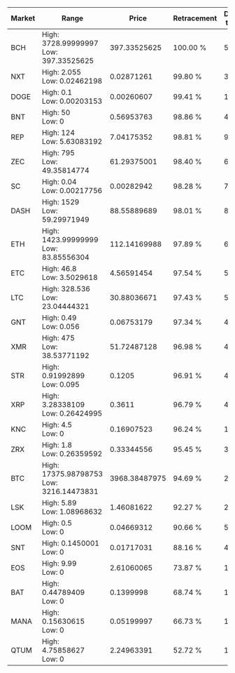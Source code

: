 | Market | Range | Price| Retracement | Doubles to 50% |
| --- | --- | --- | --- | --- |
| BCH | High: 3728.99999997<br />Low: 397.33525625 | 397.33525625 | 100.00 % | 5.19 |
| NXT | High: 2.055<br />Low: 0.02462198 | 0.02871261 | 99.80 % | 36.21 |
| DOGE | High: 0.1<br />Low: 0.00203153 | 0.00260607 | 99.41 % | 19.58 |
| BNT | High: 50<br />Low: 0 | 0.56953763 | 98.86 % | 43.90 |
| REP | High: 124<br />Low: 5.63083192 | 7.04175352 | 98.81 % | 9.20 |
| ZEC | High: 795<br />Low: 49.35814774 | 61.29375001 | 98.40 % | 6.89 |
| SC | High: 0.04<br />Low: 0.00217756 | 0.00282942 | 98.28 % | 7.45 |
| DASH | High: 1529<br />Low: 59.29971949 | 88.55889689 | 98.01 % | 8.97 |
| ETH | High: 1423.99999999<br />Low: 83.85556304 | 112.14169988 | 97.89 % | 6.72 |
| ETC | High: 46.8<br />Low: 3.5029618 | 4.56591454 | 97.54 % | 5.51 |
| LTC | High: 328.536<br />Low: 23.04444321 | 30.88036671 | 97.43 % | 5.69 |
| GNT | High: 0.49<br />Low: 0.056 | 0.06753179 | 97.34 % | 4.04 |
| XMR | High: 475<br />Low: 38.53771192 | 51.72487128 | 96.98 % | 4.96 |
| STR | High: 0.91992899<br />Low: 0.095 | 0.1205 | 96.91 % | 4.21 |
| XRP | High: 3.28338109<br />Low: 0.26424995 | 0.3611 | 96.79 % | 4.91 |
| KNC | High: 4.5<br />Low: 0 | 0.16907523 | 96.24 % | 13.31 |
| ZRX | High: 1.8<br />Low: 0.26359592 | 0.33344556 | 95.45 % | 3.09 |
| BTC | High: 17375.98798753<br />Low: 3216.14473831 | 3968.38487975 | 94.69 % | 2.59 |
| LSK | High: 5.89<br />Low: 1.08968632 | 1.46081622 | 92.27 % | 2.39 |
| LOOM | High: 0.5<br />Low: 0 | 0.04669312 | 90.66 % | 5.35 |
| SNT | High: 0.1450001<br />Low: 0 | 0.01717031 | 88.16 % | 4.22 |
| EOS | High: 9.99<br />Low: 0 | 2.61060065 | 73.87 % | 1.91 |
| BAT | High: 0.44789409<br />Low: 0 | 0.1399998 | 68.74 % | 1.60 |
| MANA | High: 0.15630615<br />Low: 0 | 0.05199997 | 66.73 % | 1.50 |
| QTUM | High: 4.75858627<br />Low: 0 | 2.24963391 | 52.72 % | 1.06 |
